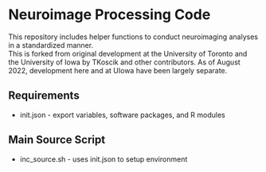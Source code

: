 # Neuroimage Processing Code

This repository includes helper functions to conduct neuroimaging analyses in a standardized manner.  
This is forked from original development at the University of Toronto and the University of Iowa by TKoscik and other contributors. As of August 2022, development here and at UIowa have been largely separate.  

## Requirements

* init.json - export variables, software packages, and R modules


## Main Source Script

* inc_source.sh - uses init.json to setup environment

